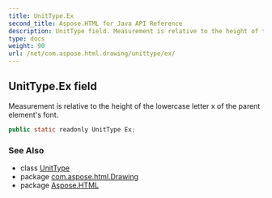 ```yaml
---
title: UnitType.Ex
second_title: Aspose.HTML for Java API Reference
description: UnitType field. Measurement is relative to the height of the lowercase letter x of the parent elements font
type: docs
weight: 90
url: /net/com.aspose.html.drawing/unittype/ex/
---
```

## UnitType.Ex field

Measurement is relative to the height of the lowercase letter x of the parent element's font.

```java
public static readonly UnitType Ex;
```

### See Also

* class [UnitType](../)
* package [com.aspose.html.Drawing](../../unittype/)
* package [Aspose.HTML](../../../)
